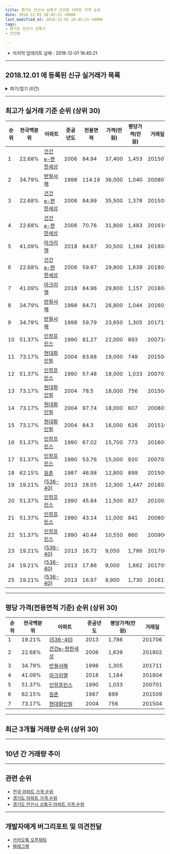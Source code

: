 ```yaml
---
title: 경기도 안산시 상록구 건건동 아파트 가격 순위
date: 2018-12-01 18:45:21 +0900
last_modified_at: 2018-12-01 18:45:21 +0900
tags:
- 경기도 안산시 상록구
- 건건동

---
```


* 마지막 업데이트 날짜 : 2018-12-01 18:45:21

---

## 2018.12.01 에 등록된 신규 실거래가 목록

<details>
<summary>펴기/접기 (0건)</summary>
<div markdown="1">

|아파트|전국백분위|준공년도|전용면적|가격(만원)|평당가격(만원)|거래일|
|---|---|---|---|---|---|---|
|없음|||||||


</div>
</details>

---

## 최고가 실거래 기준 순위 (상위 30)


|순위|전국백분위|아파트|준공년도|전용면적|가격(만원)|평당가격(만원)|거래일|
|---|---|---|---|---|---|---|---|
|1|22.68%|[건건e-편한세상](https://search.naver.com/search.naver?query=%EA%B2%BD%EA%B8%B0%EB%8F%84+%EC%95%88%EC%82%B0%EC%8B%9C+%EC%83%81%EB%A1%9D%EA%B5%AC+%EA%B1%B4%EA%B1%B4%EB%8F%99+%EA%B1%B4%EA%B1%B4e-%ED%8E%B8%ED%95%9C%EC%84%B8%EC%83%81)|2006|84.94|37,400|1,453|201507|
|2|34.79%|[반월서해](https://search.naver.com/search.naver?query=%EA%B2%BD%EA%B8%B0%EB%8F%84+%EC%95%88%EC%82%B0%EC%8B%9C+%EC%83%81%EB%A1%9D%EA%B5%AC+%EA%B1%B4%EA%B1%B4%EB%8F%99+%EB%B0%98%EC%9B%94%EC%84%9C%ED%95%B4)|1998|114.19|36,000|1,040|200807|
|3|22.68%|[건건e-편한세상](https://search.naver.com/search.naver?query=%EA%B2%BD%EA%B8%B0%EB%8F%84+%EC%95%88%EC%82%B0%EC%8B%9C+%EC%83%81%EB%A1%9D%EA%B5%AC+%EA%B1%B4%EA%B1%B4%EB%8F%99+%EA%B1%B4%EA%B1%B4e-%ED%8E%B8%ED%95%9C%EC%84%B8%EC%83%81)|2006|84.99|35,500|1,378|201508|
|4|22.68%|[건건e-편한세상](https://search.naver.com/search.naver?query=%EA%B2%BD%EA%B8%B0%EB%8F%84+%EC%95%88%EC%82%B0%EC%8B%9C+%EC%83%81%EB%A1%9D%EA%B5%AC+%EA%B1%B4%EA%B1%B4%EB%8F%99+%EA%B1%B4%EA%B1%B4e-%ED%8E%B8%ED%95%9C%EC%84%B8%EC%83%81)|2006|70.76|31,800|1,483|201610|
|5|41.09%|[마크리엘](https://search.naver.com/search.naver?query=%EA%B2%BD%EA%B8%B0%EB%8F%84+%EC%95%88%EC%82%B0%EC%8B%9C+%EC%83%81%EB%A1%9D%EA%B5%AC+%EA%B1%B4%EA%B1%B4%EB%8F%99+%EB%A7%88%ED%81%AC%EB%A6%AC%EC%97%98)|2018|84.97|30,500|1,184|201804|
|6|22.68%|[건건e-편한세상](https://search.naver.com/search.naver?query=%EA%B2%BD%EA%B8%B0%EB%8F%84+%EC%95%88%EC%82%B0%EC%8B%9C+%EC%83%81%EB%A1%9D%EA%B5%AC+%EA%B1%B4%EA%B1%B4%EB%8F%99+%EA%B1%B4%EA%B1%B4e-%ED%8E%B8%ED%95%9C%EC%84%B8%EC%83%81)|2006|59.97|29,800|1,639|201802|
|7|41.09%|[마크리엘](https://search.naver.com/search.naver?query=%EA%B2%BD%EA%B8%B0%EB%8F%84+%EC%95%88%EC%82%B0%EC%8B%9C+%EC%83%81%EB%A1%9D%EA%B5%AC+%EA%B1%B4%EA%B1%B4%EB%8F%99+%EB%A7%88%ED%81%AC%EB%A6%AC%EC%97%98)|2018|84.96|29,800|1,157|201808|
|8|34.79%|[반월서해](https://search.naver.com/search.naver?query=%EA%B2%BD%EA%B8%B0%EB%8F%84+%EC%95%88%EC%82%B0%EC%8B%9C+%EC%83%81%EB%A1%9D%EA%B5%AC+%EA%B1%B4%EA%B1%B4%EB%8F%99+%EB%B0%98%EC%9B%94%EC%84%9C%ED%95%B4)|1998|84.71|26,800|1,044|201602|
|9|34.79%|[반월서해](https://search.naver.com/search.naver?query=%EA%B2%BD%EA%B8%B0%EB%8F%84+%EC%95%88%EC%82%B0%EC%8B%9C+%EC%83%81%EB%A1%9D%EA%B5%AC+%EA%B1%B4%EA%B1%B4%EB%8F%99+%EB%B0%98%EC%9B%94%EC%84%9C%ED%95%B4)|1998|59.79|23,650|1,305|201711|
|10|51.37%|[인정프린스](https://search.naver.com/search.naver?query=%EA%B2%BD%EA%B8%B0%EB%8F%84+%EC%95%88%EC%82%B0%EC%8B%9C+%EC%83%81%EB%A1%9D%EA%B5%AC+%EA%B1%B4%EA%B1%B4%EB%8F%99+%EC%9D%B8%EC%A0%95%ED%94%84%EB%A6%B0%EC%8A%A4)|1990|81.27|22,000|893|200710|
|11|73.17%|[현대화인빌](https://search.naver.com/search.naver?query=%EA%B2%BD%EA%B8%B0%EB%8F%84+%EC%95%88%EC%82%B0%EC%8B%9C+%EC%83%81%EB%A1%9D%EA%B5%AC+%EA%B1%B4%EA%B1%B4%EB%8F%99+%ED%98%84%EB%8C%80%ED%99%94%EC%9D%B8%EB%B9%8C)|2004|83.68|19,000|749|201504|
|12|51.37%|[인정프린스](https://search.naver.com/search.naver?query=%EA%B2%BD%EA%B8%B0%EB%8F%84+%EC%95%88%EC%82%B0%EC%8B%9C+%EC%83%81%EB%A1%9D%EA%B5%AC+%EA%B1%B4%EA%B1%B4%EB%8F%99+%EC%9D%B8%EC%A0%95%ED%94%84%EB%A6%B0%EC%8A%A4)|1990|57.48|18,000|1,033|200701|
|13|73.17%|[현대화인빌](https://search.naver.com/search.naver?query=%EA%B2%BD%EA%B8%B0%EB%8F%84+%EC%95%88%EC%82%B0%EC%8B%9C+%EC%83%81%EB%A1%9D%EA%B5%AC+%EA%B1%B4%EA%B1%B4%EB%8F%99+%ED%98%84%EB%8C%80%ED%99%94%EC%9D%B8%EB%B9%8C)|2004|78.5|18,000|756|201504|
|14|73.17%|[현대화인빌](https://search.naver.com/search.naver?query=%EA%B2%BD%EA%B8%B0%EB%8F%84+%EC%95%88%EC%82%B0%EC%8B%9C+%EC%83%81%EB%A1%9D%EA%B5%AC+%EA%B1%B4%EA%B1%B4%EB%8F%99+%ED%98%84%EB%8C%80%ED%99%94%EC%9D%B8%EB%B9%8C)|2004|97.74|18,000|607|200805|
|15|73.17%|[현대화인빌](https://search.naver.com/search.naver?query=%EA%B2%BD%EA%B8%B0%EB%8F%84+%EC%95%88%EC%82%B0%EC%8B%9C+%EC%83%81%EB%A1%9D%EA%B5%AC+%EA%B1%B4%EA%B1%B4%EB%8F%99+%ED%98%84%EB%8C%80%ED%99%94%EC%9D%B8%EB%B9%8C)|2004|84.3|16,000|626|201510|
|16|51.37%|[인정프린스](https://search.naver.com/search.naver?query=%EA%B2%BD%EA%B8%B0%EB%8F%84+%EC%95%88%EC%82%B0%EC%8B%9C+%EC%83%81%EB%A1%9D%EA%B5%AC+%EA%B1%B4%EA%B1%B4%EB%8F%99+%EC%9D%B8%EC%A0%95%ED%94%84%EB%A6%B0%EC%8A%A4)|1990|67.02|15,700|773|201605|
|17|51.37%|[인정프린스](https://search.naver.com/search.naver?query=%EA%B2%BD%EA%B8%B0%EB%8F%84+%EC%95%88%EC%82%B0%EC%8B%9C+%EC%83%81%EB%A1%9D%EA%B5%AC+%EA%B1%B4%EA%B1%B4%EB%8F%99+%EC%9D%B8%EC%A0%95%ED%94%84%EB%A6%B0%EC%8A%A4)|1990|53.76|15,000|920|200703|
|18|62.15%|[원촌](https://search.naver.com/search.naver?query=%EA%B2%BD%EA%B8%B0%EB%8F%84+%EC%95%88%EC%82%B0%EC%8B%9C+%EC%83%81%EB%A1%9D%EA%B5%AC+%EA%B1%B4%EA%B1%B4%EB%8F%99+%EC%9B%90%EC%B4%8C)|1987|46.98|12,800|899|201509|
|19|19.21%|[(536-40)](https://search.naver.com/search.naver?query=%EA%B2%BD%EA%B8%B0%EB%8F%84+%EC%95%88%EC%82%B0%EC%8B%9C+%EC%83%81%EB%A1%9D%EA%B5%AC+%EA%B1%B4%EA%B1%B4%EB%8F%99+%28536-40%29)|2013|28.05|12,300|1,447|201803|
|20|51.37%|[인정프린스](https://search.naver.com/search.naver?query=%EA%B2%BD%EA%B8%B0%EB%8F%84+%EC%95%88%EC%82%B0%EC%8B%9C+%EC%83%81%EB%A1%9D%EA%B5%AC+%EA%B1%B4%EA%B1%B4%EB%8F%99+%EC%9D%B8%EC%A0%95%ED%94%84%EB%A6%B0%EC%8A%A4)|1990|45.84|11,500|827|201002|
|21|51.37%|[인정프린스](https://search.naver.com/search.naver?query=%EA%B2%BD%EA%B8%B0%EB%8F%84+%EC%95%88%EC%82%B0%EC%8B%9C+%EC%83%81%EB%A1%9D%EA%B5%AC+%EA%B1%B4%EA%B1%B4%EB%8F%99+%EC%9D%B8%EC%A0%95%ED%94%84%EB%A6%B0%EC%8A%A4)|1990|43.14|11,000|841|200805|
|22|51.37%|[인정프린스](https://search.naver.com/search.naver?query=%EA%B2%BD%EA%B8%B0%EB%8F%84+%EC%95%88%EC%82%B0%EC%8B%9C+%EC%83%81%EB%A1%9D%EA%B5%AC+%EA%B1%B4%EA%B1%B4%EB%8F%99+%EC%9D%B8%EC%A0%95%ED%94%84%EB%A6%B0%EC%8A%A4)|1990|40.44|10,550|860|200906|
|23|19.21%|[(536-40)](https://search.naver.com/search.naver?query=%EA%B2%BD%EA%B8%B0%EB%8F%84+%EC%95%88%EC%82%B0%EC%8B%9C+%EC%83%81%EB%A1%9D%EA%B5%AC+%EA%B1%B4%EA%B1%B4%EB%8F%99+%28536-40%29)|2013|16.72|9,050|1,786|201706|
|24|19.21%|[(536-40)](https://search.naver.com/search.naver?query=%EA%B2%BD%EA%B8%B0%EB%8F%84+%EC%95%88%EC%82%B0%EC%8B%9C+%EC%83%81%EB%A1%9D%EA%B5%AC+%EA%B1%B4%EA%B1%B4%EB%8F%99+%28536-40%29)|2013|17.86|9,000|1,662|201709|
|25|19.21%|[(536-40)](https://search.naver.com/search.naver?query=%EA%B2%BD%EA%B8%B0%EB%8F%84+%EC%95%88%EC%82%B0%EC%8B%9C+%EC%83%81%EB%A1%9D%EA%B5%AC+%EA%B1%B4%EA%B1%B4%EB%8F%99+%28536-40%29)|2013|16.97|8,900|1,730|201612|


---

## 평당 가격(전용면적 기준) 순위 (상위 30)


|순위|전국백분위|아파트|준공년도|평당가격(만원)|거래일|
|---|---|---|---|---|---|
|1|19.21%|[(536-40)](https://search.naver.com/search.naver?query=%EA%B2%BD%EA%B8%B0%EB%8F%84+%EC%95%88%EC%82%B0%EC%8B%9C+%EC%83%81%EB%A1%9D%EA%B5%AC+%EA%B1%B4%EA%B1%B4%EB%8F%99+%28536-40%29)|2013|1,786|201706|
|2|22.68%|[건건e-편한세상](https://search.naver.com/search.naver?query=%EA%B2%BD%EA%B8%B0%EB%8F%84+%EC%95%88%EC%82%B0%EC%8B%9C+%EC%83%81%EB%A1%9D%EA%B5%AC+%EA%B1%B4%EA%B1%B4%EB%8F%99+%EA%B1%B4%EA%B1%B4e-%ED%8E%B8%ED%95%9C%EC%84%B8%EC%83%81)|2006|1,639|201802|
|3|34.79%|[반월서해](https://search.naver.com/search.naver?query=%EA%B2%BD%EA%B8%B0%EB%8F%84+%EC%95%88%EC%82%B0%EC%8B%9C+%EC%83%81%EB%A1%9D%EA%B5%AC+%EA%B1%B4%EA%B1%B4%EB%8F%99+%EB%B0%98%EC%9B%94%EC%84%9C%ED%95%B4)|1998|1,305|201711|
|4|41.09%|[마크리엘](https://search.naver.com/search.naver?query=%EA%B2%BD%EA%B8%B0%EB%8F%84+%EC%95%88%EC%82%B0%EC%8B%9C+%EC%83%81%EB%A1%9D%EA%B5%AC+%EA%B1%B4%EA%B1%B4%EB%8F%99+%EB%A7%88%ED%81%AC%EB%A6%AC%EC%97%98)|2018|1,184|201804|
|5|51.37%|[인정프린스](https://search.naver.com/search.naver?query=%EA%B2%BD%EA%B8%B0%EB%8F%84+%EC%95%88%EC%82%B0%EC%8B%9C+%EC%83%81%EB%A1%9D%EA%B5%AC+%EA%B1%B4%EA%B1%B4%EB%8F%99+%EC%9D%B8%EC%A0%95%ED%94%84%EB%A6%B0%EC%8A%A4)|1990|1,033|200701|
|6|62.15%|[원촌](https://search.naver.com/search.naver?query=%EA%B2%BD%EA%B8%B0%EB%8F%84+%EC%95%88%EC%82%B0%EC%8B%9C+%EC%83%81%EB%A1%9D%EA%B5%AC+%EA%B1%B4%EA%B1%B4%EB%8F%99+%EC%9B%90%EC%B4%8C)|1987|899|201509|
|7|73.17%|[현대화인빌](https://search.naver.com/search.naver?query=%EA%B2%BD%EA%B8%B0%EB%8F%84+%EC%95%88%EC%82%B0%EC%8B%9C+%EC%83%81%EB%A1%9D%EA%B5%AC+%EA%B1%B4%EA%B1%B4%EB%8F%99+%ED%98%84%EB%8C%80%ED%99%94%EC%9D%B8%EB%B9%8C)|2004|756|201504|


---

## 최근 3개월 거래량 순위 (상위 30)


<div style="width:100%;">
    <canvas id="deal_count_ranking" height="250"></canvas>
</div>


<script>
new Chart(document.getElementById("deal_count_ranking"), {
    type: 'horizontalBar',
    data: {
        labels: ['건건e-편한세상', '반월서해', '마크리엘', '인정프린스', '(536-40)'],
        datasets: [{
            label: '실거래 수',
            data: [9, 3, 3, 1, 1],
            borderColor: "rgba(255, 0, 128, 1)",
            backgroundColor: "rgba(255, 0, 128, 0.5)",
            fill: false,
        }]
    },
    options: {
        responsive: true,
        title: {
            display: true,
            text: '최근 3개월 거래량 순위'
        },
        tooltips: {
            mode: 'index',
            intersect: false,
            callbacks: {
                title: function(tooltipItems, data) {
                    return "실거래 수:";
                },
                label: function(tooltipItem, data) {
                    return data.labels[tooltipItem.index] + ": " + tooltipItem.xLabel;
                }
            }
        },
        hover: {
            mode: 'nearest',
            intersect: true
        },
        scales: {
            xAxes: [{
                display: true,
                scaleLabel: {
                    display: true,
                    labelString: '실거래 수'
                },
                ticks: {
                    suggestedMin: 0,
                }
            }],
            yAxes: [{
                display: true,
                ticks: {
                    autoSkip: false,
                    callback: function(value, index, values) {
                        if (value.length > 15)
                            return value.substr(0, 13) + "...";
                        else
                            return value;
                    }
                },
                scaleLabel: {
                    display: false,
                }
            }]
        }
    }
});

</script>


---

## 10년 간 거래량 추이


<div style="width:100%;">
    <canvas id="deal_progress" height="250"></canvas>
</div>

<script>
new Chart(document.getElementById("deal_progress"), {
    type: 'line',
    data: {
        labels: ['200812','200901','200902','200903','200904','200905','200906','200907','200908','200909','200910','200911','200912','201001','201002','201003','201004','201005','201006','201007','201008','201009','201010','201011','201012','201101','201102','201103','201104','201105','201106','201107','201108','201109','201110','201111','201112','201201','201202','201203','201204','201205','201206','201207','201208','201209','201210','201211','201212','201301','201302','201303','201304','201305','201306','201307','201308','201309','201310','201311','201312','201401','201402','201403','201404','201405','201406','201407','201408','201409','201410','201411','201412','201501','201502','201503','201504','201505','201506','201507','201508','201509','201510','201511','201512','201601','201602','201603','201604','201605','201606','201607','201608','201609','201610','201611','201612','201701','201702','201703','201704','201705','201706','201707','201708','201709','201710','201711','201712','201801','201802','201803','201804','201805','201806','201807','201808','201809','201810','201811','201812'],
        datasets: [{
            label: '실거래 수',
            pointRadius: 1,
            data: [4, 9, 9, 8, 12, 15, 15, 18, 34, 43, 27, 25, 35, 22, 17, 19, 6, 9, 22, 21, 19, 32, 41, 50, 28, 41, 39, 36, 27, 17, 22, 17, 27, 41, 23, 15, 17, 17, 14, 19, 18, 21, 18, 7, 10, 21, 16, 14, 17, 10, 14, 36, 25, 20, 27, 23, 29, 40, 38, 18, 20, 35, 44, 57, 40, 34, 30, 24, 45, 60, 40, 17, 14, 38, 31, 32, 21, 30, 32, 33, 23, 24, 24, 17, 16, 26, 18, 31, 22, 18, 35, 31, 20, 15, 32, 18, 15, 18, 12, 21, 19, 20, 23, 22, 20, 11, 18, 19, 9, 17, 14, 14, 18, 11, 19, 12, 23, 23, 13, 4, 0],
            borderColor: "rgba(255, 201, 14, 1)",
            backgroundColor: "rgba(255, 201, 14, 0.5)",
            fill: true,
        }]
    },
    options: {
        responsive: true,
        title: {
            display: true,
            text: '10년간 거래량 추이'
        },
        tooltips: {
            mode: 'index',
            intersect: false,
        },
        hover: {
            mode: 'nearest',
            intersect: true
        },
        scales: {
            xAxes: [{
                display: true,
                scaleLabel: {
                    display: true,
                    labelString: '년/월'
                }
            }],
            yAxes: [{
                display: true,
                ticks: {
                    suggestedMin: 0,
                },
                scaleLabel: {
                    display: true,
                    labelString: '실거래 수'
                }
            }]
        }
    }
});

</script>


---

## 관련 순위

- [전국 아파트 가격 순위](https://inasie.github.io/apt-ranking/전국)
- [경기도 아파트 가격 순위](https://inasie.github.io/apt-ranking/경기도)
- [경기도 안산시 상록구 아파트 가격 순위](https://inasie.github.io/apt-ranking/경기도-안산시-상록구)


---

## 개발자에게 버그리포트 및 의견전달

- [카카오톡 오픈채팅](https://open.kakao.com/o/gLJUAP4)
- [텔레그램](https://t.me/inasie)

